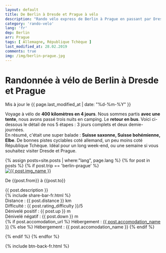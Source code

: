 ```yaml
---
layout: default
title: De Berlin à Dresde et Prague à vélo
description: "Rando vélo express de Berlin à Prague en passant par Dresde. 400 kilomètres en 4 jours, Suisse-saxonne, Suisse-bohémienne, Elbe. Idéal pour un long week-end. Retrouvez le détail des étapes."
category: 'rando-velo'
lang: 'fr'
dep: Berlin
arr: Prague
tags: [ Allemagne, République Tchèque ]
last_modified_at: 28.02.2019
comments: true
img: /img/berlin-prague.jpg
---
```


<div class="container blog">
  <div class="row">
    <div class="col-sm-12">
      <h1>Randonnée à vélo de Berlin à Dresde et Prague</h1>
      Mis à jour le {{ page.last_modified_at | date: "%d-%m-%Y" }}<br/>
      <p>Voyage à vélo de <strong>400 kilomètres en 4 jours</strong>. Nous sommes partis <strong>avec une tente</strong>, nous avons passé trois nuits en camping. Le <strong>retour en bus</strong>. Voici ci-dessous le détail de nos 5 étapes : 3 jours complets et deux demie-journées.<br/> En résumé, c'était une super balade : <strong>Suisse saxonne, Suisse bohémienne, Elbe</strong>. De bonnes pistes cyclables coté allemand, un peu moins coté République Tchèque. Idéal pour un long week-end, ou une semaine si vous souhaitez visiter Dresde et Prague.</p>  
    </div>
  </div>
</div>

<div class="container blog">
  {% assign posts=site.posts | where:"lang", page.lang %}
    {% for post in posts %}
      {% if post.trip == 'berlin-prague' %}

<div class="row vcenter">

<div class="col-sm-5">
  <a href="{{ post.map_url }}"><img src="{{ post.img }}" alt="{{ post.img_name }}" class="img responsive img-rounded"></a>
  
  </div>

<div class="col-sm-7">
    <p id="post_title">De {{post.from}} à {{post.to}}</p>
      {{ post.description }}<br/>
      {% include share-bar-fr.html %} <br/>
      Distance : {{ post.distance }} km<br/>
      Difficulté : {{ post.rating_difficulty }}/5<br/>
      Dénivelé positif : {{ post.up }} m<br/>
      Dénivelé négatif : {{ post.down }} m<br/>
      {% if post.accomodation_url  %}
      Hébergement : <a href="{{ post.accomodation_url }}" target="_blank">{{ post.accomodation_name }}</a>
      {% else %}
      Hébergement : {{ post.accomodation_name }}
      {% endif %}
</div>
</div>

<div id="spacer">
</div>

  {% endif %}
  {% endfor %}

{% include btn-back-fr.html %}
</div>
